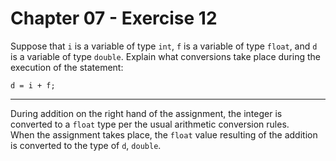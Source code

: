 # Chapter 07 - Exercise 12

Suppose that `i` is a variable of type `int`, `f` is a variable of type `float`, and `d` is a variable of type `double`. Explain what conversions take place during the execution of the statement:

```
d = i + f;
```

---

During addition on the right hand of the assignment, the integer is converted to a `float` type per the usual arithmetic conversion rules.  
When the assignment takes place, the `float` value resulting of the addition is converted to the type of `d`, `double`.  
